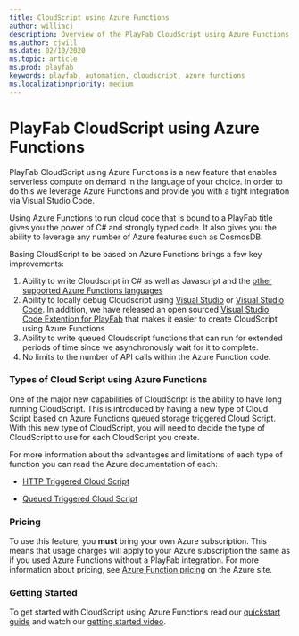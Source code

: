 ```yaml
---
title: CloudScript using Azure Functions
author: williacj
description: Overview of the PlayFab CloudScript using Azure Functions
ms.author: cjwill
ms.date: 02/10/2020
ms.topic: article
ms.prod: playfab
keywords: playfab, automation, cloudscript, azure functions
ms.localizationpriority: medium
---
```

# PlayFab CloudScript using Azure Functions

PlayFab CloudScript using Azure Functions is a new feature that enables serverless compute on demand in the language of your choice.  In order to do this we leverage Azure Functions and provide you with a tight integration via Visual Studio Code.  

Using Azure Functions to run cloud code that is bound to a PlayFab title gives you the power of C# and strongly typed code. It also gives you the ability to leverage any number of Azure features such as CosmosDB.

Basing CloudScript to be based on Azure Functions brings a few key improvements:

1)	Ability to write Cloudscript in C# as well as Javascript and the [other supported Azure Functions languages](https://docs.microsoft.com/azure/azure-functions/supported-languages)
2)	Ability to locally debug Cloudscript using [Visual Studio](https://visualstudio.microsoft.com/) or [Visual Studio Code](https://code.visualstudio.com/).  In addition, we have released an open sourced [Visual Studio Code Extention for PlayFab](https://github.com/PlayFab/vscode-playfab-explorer) that makes it easier to create CloudScript using Azure Functions.
3)	Ability to write queued Cloudscript functions that can run for extended periods of time since we asynchronously wait for it to complete.
4)  No limits to the number of API calls within the Azure Function code.  


### Types of Cloud Script using Azure Functions
One of the major new capabilities of CloudScript is the ability to have long running CloudScript.  This is introduced by having a new type of Cloud Script based on Azure Functions queued storage triggered Cloud Script.  With this new type of CloudScript, you will need to decide the type of CloudScript to use for each CloudScript you create. 

For more information about the advantages and limitations of each type of function you can read the Azure documentation of each:
* [HTTP Triggered Cloud Script](https://docs.microsoft.com/azure/azure-functions/functions-bindings-http-webhook?tabs=csharp)

* [Queued Triggered Cloud Script](https://docs.microsoft.com/azure/azure-functions/functions-bindings-storage-queue)



### Pricing

To use this feature, you **must** bring your own Azure subscription. This means that usage charges will apply to your Azure subscription the same as if you used Azure Functions without a PlayFab integration. For more information about pricing, see [Azure Function pricing](https://azure.microsoft.com/pricing/details/functions/) on the Azure site.

### Getting Started
To get started with CloudScript using Azure Functions read our [quickstart guide](quickstart.md) and watch our [getting started video](https://youtu.be/apQbkDn1lNo).

